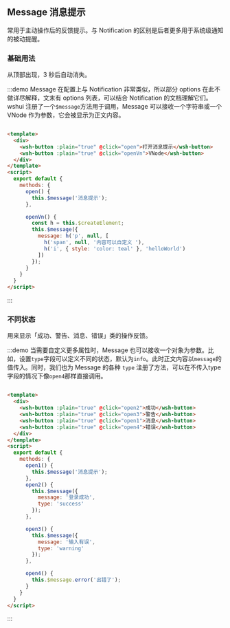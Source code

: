 <script>
  export default {
    methods: {
      open() {
        this.$message('消息提示');
      },

      openVn() {
        const h = this.$createElement;
        this.$message({
          message: h('p', null, [
            h('span', null, '内容可以自定义 '),
            h('i', { style: 'color: teal' }, 'helloWorld')
          ])
        });
      },

      open1() {
        this.$message('消息提示');
      },
      open2() {
        this.$message({
          message: '登录成功',
          type: 'success'
        });
      },

      open3() {
        this.$message({
          message: '输入有误',
          type: 'warning'
        });
      },

      open4() {
        this.$message.error('出错了');
      }
    }
  }
</script>
## Message 消息提示
常用于主动操作后的反馈提示。与 Notification 的区别是后者更多用于系统级通知的被动提醒。

### 基础用法
从顶部出现，3 秒后自动消失。

:::demo Message 在配置上与 Notification 非常类似，所以部分 options 在此不做详尽解释，文末有 options 列表，可以结合 Notification 的文档理解它们。wshui 注册了一个`$message`方法用于调用，Message 可以接收一个字符串或一个 VNode 作为参数，它会被显示为正文内容。
``` html

<template>
  <div>
    <wsh-button :plain="true" @click="open">打开消息提示</wsh-button>
    <wsh-button :plain="true" @click="openVn">VNode</wsh-button>
  </div>
</template>
<script>
  export default {
    methods: {
      open() {
        this.$message('消息提示');
      },

      openVn() {
        const h = this.$createElement;
        this.$message({
          message: h('p', null, [
            h('span', null, '内容可以自定义 '),
            h('i', { style: 'color: teal' }, 'helloWorld')
          ])
        });
      }
    }
  }
</script>
```
:::

### 不同状态
用来显示「成功、警告、消息、错误」类的操作反馈。

:::demo 当需要自定义更多属性时，Message 也可以接收一个对象为参数。比如，设置`type`字段可以定义不同的状态，默认为`info`。此时正文内容以`message`的值传入。同时，我们也为 Message 的各种 `type` 注册了方法，可以在不传入type字段的情况下像`open4`那样直接调用。
``` html

<template>
  <div>
    <wsh-button :plain="true" @click="open2">成功</wsh-button>
    <wsh-button :plain="true" @click="open3">警告</wsh-button>
    <wsh-button :plain="true" @click="open1">消息</wsh-button>
    <wsh-button :plain="true" @click="open4">错误</wsh-button>
  </div>
</template>
<script>
  export default {
    methods: {
      open1() {
        this.$message('消息提示');
      },
      open2() {
        this.$message({
          message: '登录成功',
          type: 'success'
        });
      },

      open3() {
        this.$message({
          message: '输入有误',
          type: 'warning'
        });
      },

      open4() {
        this.$message.error('出错了');
      }
    }
  }
</script>
```
:::